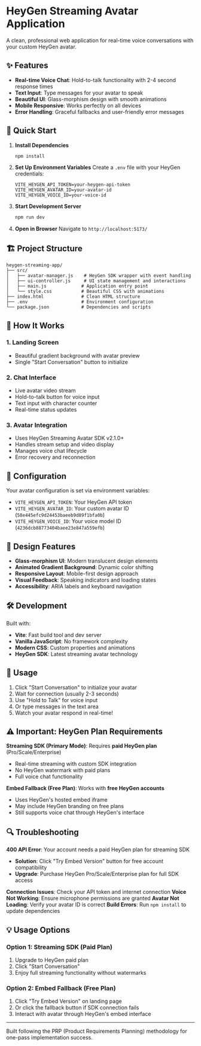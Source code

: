 # HeyGen Streaming Avatar Application

A clean, professional web application for real-time voice conversations with your custom HeyGen avatar.

## ✨ Features

- **Real-time Voice Chat**: Hold-to-talk functionality with 2-4 second response times
- **Text Input**: Type messages for your avatar to speak
- **Beautiful UI**: Glass-morphism design with smooth animations
- **Mobile Responsive**: Works perfectly on all devices
- **Error Handling**: Graceful fallbacks and user-friendly error messages

## 🚀 Quick Start

1. **Install Dependencies**
   ```bash
   npm install
   ```

2. **Set Up Environment Variables**
   Create a `.env` file with your HeyGen credentials:
   ```env
   VITE_HEYGEN_API_TOKEN=your-heygen-api-token
   VITE_HEYGEN_AVATAR_ID=your-avatar-id
   VITE_HEYGEN_VOICE_ID=your-voice-id
   ```

3. **Start Development Server**
   ```bash
   npm run dev
   ```

4. **Open in Browser**
   Navigate to `http://localhost:5173/`

## 🏗️ Project Structure

```
heygen-streaming-app/
├── src/
│   ├── avatar-manager.js    # HeyGen SDK wrapper with event handling
│   ├── ui-controller.js     # UI state management and interactions
│   ├── main.js             # Application entry point
│   └── style.css           # Beautiful CSS with animations
├── index.html              # Clean HTML structure
├── .env                    # Environment configuration
└── package.json            # Dependencies and scripts
```

## 🎯 How It Works

### 1. Landing Screen
- Beautiful gradient background with avatar preview
- Single "Start Conversation" button to initialize

### 2. Chat Interface
- Live avatar video stream
- Hold-to-talk button for voice input
- Text input with character counter
- Real-time status updates

### 3. Avatar Integration
- Uses HeyGen Streaming Avatar SDK v2.1.0+
- Handles stream setup and video display
- Manages voice chat lifecycle
- Error recovery and reconnection

## 🔧 Configuration

Your avatar configuration is set via environment variables:

- `VITE_HEYGEN_API_TOKEN`: Your HeyGen API token
- `VITE_HEYGEN_AVATAR_ID`: Your custom avatar ID (`58e445efc9d24453baeeb9d89f1bfa0b`)
- `VITE_HEYGEN_VOICE_ID`: Your voice model ID (`4236dcb88773404baee23e847a559efb`)

## 🎨 Design Features

- **Glass-morphism UI**: Modern translucent design elements
- **Animated Gradient Background**: Dynamic color shifting
- **Responsive Layout**: Mobile-first design approach
- **Visual Feedback**: Speaking indicators and loading states
- **Accessibility**: ARIA labels and keyboard navigation

## 🛠️ Development

Built with:
- **Vite**: Fast build tool and dev server
- **Vanilla JavaScript**: No framework complexity
- **Modern CSS**: Custom properties and animations
- **HeyGen SDK**: Latest streaming avatar technology

## 📝 Usage

1. Click "Start Conversation" to initialize your avatar
2. Wait for connection (usually 2-3 seconds)
3. Use "Hold to Talk" for voice input
4. Or type messages in the text area
5. Watch your avatar respond in real-time!

## ⚠️ Important: HeyGen Plan Requirements

**Streaming SDK (Primary Mode)**: Requires **paid HeyGen plan** (Pro/Scale/Enterprise)
- Real-time streaming with custom SDK integration
- No HeyGen watermark with paid plans
- Full voice chat functionality

**Embed Fallback (Free Plan)**: Works with **free HeyGen accounts**
- Uses HeyGen's hosted embed iframe
- May include HeyGen branding on free plans
- Still supports voice chat through HeyGen's interface

## 🔍 Troubleshooting

**400 API Error**: Your account needs a paid HeyGen plan for streaming SDK
- **Solution**: Click "Try Embed Version" button for free account compatibility
- **Upgrade**: Purchase HeyGen Pro/Scale/Enterprise plan for full SDK access

**Connection Issues**: Check your API token and internet connection
**Voice Not Working**: Ensure microphone permissions are granted
**Avatar Not Loading**: Verify your avatar ID is correct
**Build Errors**: Run `npm install` to update dependencies

## 💡 Usage Options

### Option 1: Streaming SDK (Paid Plan)
1. Upgrade to HeyGen paid plan
2. Click "Start Conversation"
3. Enjoy full streaming functionality without watermarks

### Option 2: Embed Fallback (Free Plan)
1. Click "Try Embed Version" on landing page
2. Or click the fallback button if SDK connection fails
3. Interact with avatar through HeyGen's embed interface

---

Built following the PRP (Product Requirements Planning) methodology for one-pass implementation success.